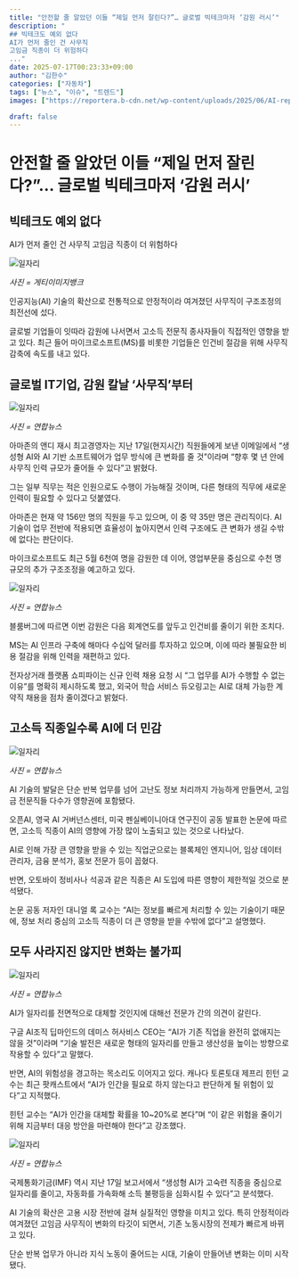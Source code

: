 ```yaml
---
title: "안전할 줄 알았던 이들 “제일 먼저 잘린다?”… 글로벌 빅테크마저 ‘감원 러시’"
description: "
## 빅테크도 예외 없다
AI가 먼저 줄인 건 사무직
고임금 직종이 더 위험하다
..."
date: 2025-07-17T00:23:33+09:00
author: "김한수"
categories: ["자동차"]
tags: ["뉴스", "이슈", "트렌드"]
images: ["https://reportera.b-cdn.net/wp-content/uploads/2025/06/AI-replaces-high-paying-office-jobs-1024x576.jpg"]

draft: false
---
```


# 안전할 줄 알았던 이들 “제일 먼저 잘린다?”… 글로벌 빅테크마저 ‘감원 러시’


## 빅테크도 예외 없다
AI가 먼저 줄인 건 사무직
고임금 직종이 더 위험하다


![일자리](https://reportera.b-cdn.net/wp-content/uploads/2025/06/AI-replaces-high-paying-office-jobs-1024x576.jpg)

*사진 = 게티이미지뱅크*

인공지능(AI) 기술의 확산으로 전통적으로 안정적이라 여겨졌던 사무직이 구조조정의 최전선에 섰다.

글로벌 기업들이 잇따라 감원에 나서면서 고소득 전문직 종사자들이 직접적인 영향을 받고 있다. 최근 들어 마이크로소프트(MS)를 비롯한 기업들은 인건비 절감을 위해 사무직 감축에 속도를 내고 있다.


## 글로벌 IT기업, 감원 칼날 ‘사무직’부터


![일자리](https://reportera.b-cdn.net/wp-content/uploads/2025/06/아마존-1024x683.jpg)

*사진 = 연합뉴스*

아마존의 앤디 재시 최고경영자는 지난 17일(현지시간) 직원들에게 보낸 이메일에서 “생성형 AI와 AI 기반 소프트웨어가 업무 방식에 큰 변화를 줄 것”이라며 “향후 몇 년 안에 사무직 인력 규모가 줄어들 수 있다”고 밝혔다.

그는 일부 직무는 적은 인원으로도 수행이 가능해질 것이며, 다른 형태의 직무에 새로운 인력이 필요할 수 있다고 덧붙였다.

아마존은 현재 약 156만 명의 직원을 두고 있으며, 이 중 약 35만 명은 관리직이다. AI 기술이 업무 전반에 적용되면 효율성이 높아지면서 인력 구조에도 큰 변화가 생길 수밖에 없다는 판단이다.

마이크로소프트도 최근 5월 6천여 명을 감원한 데 이어, 영업부문을 중심으로 수천 명 규모의 추가 구조조정을 예고하고 있다.

![일자리](https://reportera.b-cdn.net/wp-content/uploads/2025/06/마이크로소프트-1024x683.jpg)

*사진 = 연합뉴스*

블룸버그에 따르면 이번 감원은 다음 회계연도를 앞두고 인건비를 줄이기 위한 조치다.

MS는 AI 인프라 구축에 해마다 수십억 달러를 투자하고 있으며, 이에 따라 불필요한 비용 절감을 위해 인력을 재편하고 있다.

전자상거래 플랫폼 쇼피파이는 신규 인력 채용 요청 시 “그 업무를 AI가 수행할 수 없는 이유”를 명확히 제시하도록 했고, 외국어 학습 서비스 듀오링고는 AI로 대체 가능한 계약직 채용을 점차 줄이겠다고 밝혔다.


## 고소득 직종일수록 AI에 더 민감


![일자리](https://reportera.b-cdn.net/wp-content/uploads/2025/06/ai-1-3-1024x576.jpg)

*사진 = 연합뉴스*

AI 기술의 발달은 단순 반복 업무를 넘어 고난도 정보 처리까지 가능하게 만들면서, 고임금 전문직들 다수가 영향권에 포함됐다.

오픈AI, 영국 AI 거버넌스센터, 미국 펜실베이니아대 연구진이 공동 발표한 논문에 따르면, 고소득 직종이 AI의 영향에 가장 많이 노출되고 있는 것으로 나타났다.

AI로 인해 가장 큰 영향을 받을 수 있는 직업군으로는 블록체인 엔지니어, 임상 데이터 관리자, 금융 분석가, 홍보 전문가 등이 꼽혔다.

반면, 오토바이 정비사나 석공과 같은 직종은 AI 도입에 따른 영향이 제한적일 것으로 분석됐다.

논문 공동 저자인 대니얼 록 교수는 “AI는 정보를 빠르게 처리할 수 있는 기술이기 때문에, 정보 처리 중심의 고소득 직종이 더 큰 영향을 받을 수밖에 없다”고 설명했다.


## 모두 사라지진 않지만 변화는 불가피


![일자리](https://reportera.b-cdn.net/wp-content/uploads/2025/06/ai-2-2-1024x683.jpg)

*사진 = 연합뉴스*

AI가 일자리를 전면적으로 대체할 것인지에 대해선 전문가 간의 의견이 갈린다.

구글 AI조직 딥마인드의 데미스 허사비스 CEO는 “AI가 기존 직업을 완전히 없애지는 않을 것”이라며 “기술 발전은 새로운 형태의 일자리를 만들고 생산성을 높이는 방향으로 작용할 수 있다”고 말했다.

반면, AI의 위험성을 경고하는 목소리도 이어지고 있다. 캐나다 토론토대 제프리 힌턴 교수는 최근 팟캐스트에서 “AI가 인간을 필요로 하지 않는다고 판단하게 될 위험이 있다”고 지적했다.

힌턴 교수는 “AI가 인간을 대체할 확률을 10~20%로 본다”며 “이 같은 위험을 줄이기 위해 지금부터 대응 방안을 마련해야 한다”고 강조했다.

![일자리](https://reportera.b-cdn.net/wp-content/uploads/2025/06/회사원-2-1024x576.jpg)

*사진 = 연합뉴스*

국제통화기금(IMF) 역시 지난 17일 보고서에서 “생성형 AI가 고숙련 직종을 중심으로 일자리를 줄이고, 자동화를 가속화해 소득 불평등을 심화시킬 수 있다”고 분석했다.

AI 기술의 확산은 고용 시장 전반에 걸쳐 실질적인 영향을 미치고 있다. 특히 안정적이라 여겨졌던 고임금 사무직이 변화의 타깃이 되면서, 기존 노동시장의 전제가 빠르게 바뀌고 있다.

단순 반복 업무가 아니라 지식 노동이 줄어드는 시대, 기술이 만들어낸 변화는 이미 시작됐다.

